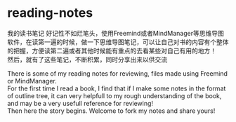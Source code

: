 reading-notes
=============

我的读书笔记
好记性不如烂笔头，使用Freemind或者MindManager等思维导图软件，在读第一遍的时候，做一下思维导图笔记，可以让自己对书的内容有个整体的把握，方便读第二遍或者其他时候能有重点的去看某些对自己有用的地方！  
然后，就有了这些笔记，不断积累，同时分享出来以供交流

There is some of my reading notes for reviewing, files made using Freemind or MindManager.  
For the first time I read a book, I find that if I make some notes in the format of outline tree, it can very helpfull to my rough understanding of the book, and may be a very usefull reference for reviewing!  
Then here the story begins. Welcome to fork my notes and share yours!
